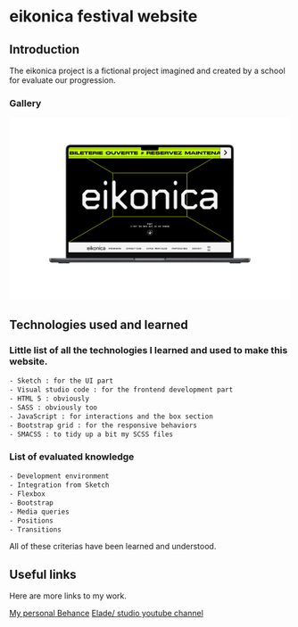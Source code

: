 # eikonica festival website

## Introduction

The eikonica project is a fictional project imagined and created by a school for evaluate our progression.

### Gallery

<img src="src/img/mockup-mac-web.png">

## Technologies used and learned

### Little list of all the technologies I learned and used to make this website.

```
- Sketch : for the UI part
- Visual studio code : for the frontend development part
- HTML 5 : obviously
- SASS : obviously too
- JavaScript : for interactions and the box section
- Bootstrap grid : for the responsive behaviors
- SMACSS : to tidy up a bit my SCSS files
```

### List of evaluated knowledge

```
- Development environment
- Integration from Sketch
- Flexbox
- Bootstrap
- Media queries
- Positions
- Transitions
```

All of these criterias have been learned and understood.

## Useful links

Here are more links to my work.

<a href="https://www.behance.net/franksdev" target="_blank">My personal Behance</a>
<a href="https://www.youtube.com/@ELADEstudioOff" target="_blank">Elade/ studio youtube channel</a>
